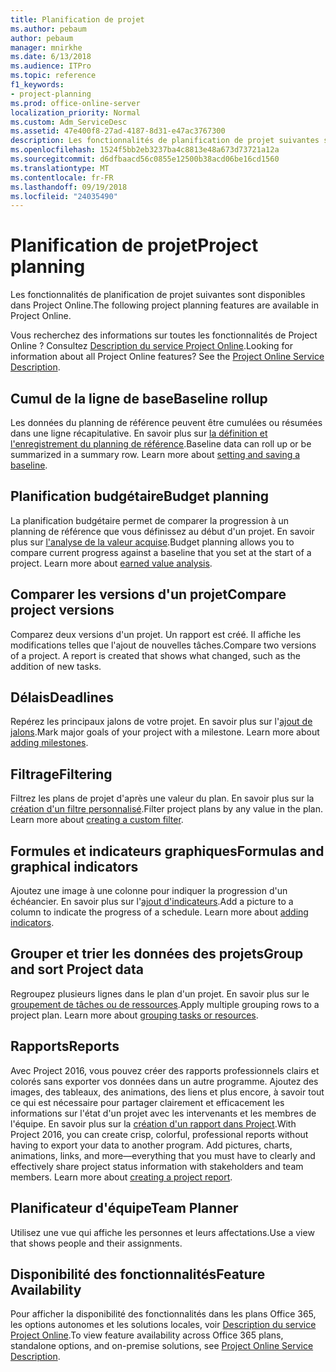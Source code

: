 ```yaml
---
title: Planification de projet
ms.author: pebaum
author: pebaum
manager: mnirkhe
ms.date: 6/13/2018
ms.audience: ITPro
ms.topic: reference
f1_keywords:
- project-planning
ms.prod: office-online-server
localization_priority: Normal
ms.custom: Adm_ServiceDesc
ms.assetid: 47e400f8-27ad-4187-8d31-e47ac3767300
description: Les fonctionnalités de planification de projet suivantes sont disponibles dans Project Online.
ms.openlocfilehash: 1524f5bb2eb3237ba4c8813e48a673d73721a12a
ms.sourcegitcommit: d6dfbaacd56c0855e12500b38acd06be16cd1560
ms.translationtype: MT
ms.contentlocale: fr-FR
ms.lasthandoff: 09/19/2018
ms.locfileid: "24035490"
---
```

# <a name="project-planning"></a><span data-ttu-id="7e8c2-103">Planification de projet</span><span class="sxs-lookup"><span data-stu-id="7e8c2-103">Project planning</span></span>

<span data-ttu-id="7e8c2-104">Les fonctionnalités de planification de projet suivantes sont disponibles dans Project Online.</span><span class="sxs-lookup"><span data-stu-id="7e8c2-104">The following project planning features are available in Project Online.</span></span>
  
<span data-ttu-id="7e8c2-p101">Vous recherchez des informations sur toutes les fonctionnalités de Project Online ? Consultez [Description du service Project Online](project-online-service-description.md).</span><span class="sxs-lookup"><span data-stu-id="7e8c2-p101">Looking for information about all Project Online features? See the [Project Online Service Description](project-online-service-description.md).</span></span>
  
## <a name="baseline-rollup"></a><span data-ttu-id="7e8c2-107">Cumul de la ligne de base</span><span class="sxs-lookup"><span data-stu-id="7e8c2-107">Baseline rollup</span></span>
<span data-ttu-id="7e8c2-108"><a name="bkmk_Baselinerollup"> </a></span><span class="sxs-lookup"><span data-stu-id="7e8c2-108"></span></span>

<span data-ttu-id="7e8c2-p102">Les données du planning de référence peuvent être cumulées ou résumées dans une ligne récapitulative. En savoir plus sur [la définition et l'enregistrement du planning de référence](https://go.microsoft.com/fwlink/p/?LinkId=271346).</span><span class="sxs-lookup"><span data-stu-id="7e8c2-p102">Baseline data can roll up or be summarized in a summary row. Learn more about [setting and saving a baseline](https://go.microsoft.com/fwlink/p/?LinkId=271346).</span></span>
  
## <a name="budget-planning"></a><span data-ttu-id="7e8c2-111">Planification budgétaire</span><span class="sxs-lookup"><span data-stu-id="7e8c2-111">Budget planning</span></span>
<span data-ttu-id="7e8c2-112"><a name="bkmk_Budgetplanning"> </a></span><span class="sxs-lookup"><span data-stu-id="7e8c2-112"></span></span>

<span data-ttu-id="7e8c2-p103">La planification budgétaire permet de comparer la progression à un planning de référence que vous définissez au début d'un projet. En savoir plus sur [l'analyse de la valeur acquise](https://go.microsoft.com/fwlink/p/?LinkId=271336).</span><span class="sxs-lookup"><span data-stu-id="7e8c2-p103">Budget planning allows you to compare current progress against a baseline that you set at the start of a project. Learn more about [earned value analysis](https://go.microsoft.com/fwlink/p/?LinkId=271336).</span></span>
  
## <a name="compare-project-versions"></a><span data-ttu-id="7e8c2-115">Comparer les versions d'un projet</span><span class="sxs-lookup"><span data-stu-id="7e8c2-115">Compare project versions</span></span>
<span data-ttu-id="7e8c2-116"><a name="bkmk_Compareprojectversions"> </a></span><span class="sxs-lookup"><span data-stu-id="7e8c2-116"></span></span>

<span data-ttu-id="7e8c2-p104">Comparez deux versions d'un projet. Un rapport est créé. Il affiche les modifications telles que l'ajout de nouvelles tâches.</span><span class="sxs-lookup"><span data-stu-id="7e8c2-p104">Compare two versions of a project. A report is created that shows what changed, such as the addition of new tasks.</span></span>
  
## <a name="deadlines"></a><span data-ttu-id="7e8c2-119">Délais</span><span class="sxs-lookup"><span data-stu-id="7e8c2-119">Deadlines</span></span>
<span data-ttu-id="7e8c2-120"><a name="bkmk_Deadlines"> </a></span><span class="sxs-lookup"><span data-stu-id="7e8c2-120"></span></span>

<span data-ttu-id="7e8c2-p105">Repérez les principaux jalons de votre projet. En savoir plus sur l'[ajout de jalons](https://go.microsoft.com/fwlink/p/?LinkId=271339).</span><span class="sxs-lookup"><span data-stu-id="7e8c2-p105">Mark major goals of your project with a milestone. Learn more about [adding milestones](https://go.microsoft.com/fwlink/p/?LinkId=271339).</span></span>
  
## <a name="filtering"></a><span data-ttu-id="7e8c2-123">Filtrage</span><span class="sxs-lookup"><span data-stu-id="7e8c2-123">Filtering</span></span>
<span data-ttu-id="7e8c2-124"><a name="bkmk_Filtering"> </a></span><span class="sxs-lookup"><span data-stu-id="7e8c2-124"></span></span>

<span data-ttu-id="7e8c2-p106">Filtrez les plans de projet d'après une valeur du plan. En savoir plus sur la [création d'un filtre personnalisé](https://go.microsoft.com/fwlink/p/?LinkId=271341).</span><span class="sxs-lookup"><span data-stu-id="7e8c2-p106">Filter project plans by any value in the plan. Learn more about [creating a custom filter](https://go.microsoft.com/fwlink/p/?LinkId=271341).</span></span>
  
## <a name="formulas-and-graphical-indicators"></a><span data-ttu-id="7e8c2-127">Formules et indicateurs graphiques</span><span class="sxs-lookup"><span data-stu-id="7e8c2-127">Formulas and graphical indicators</span></span>
<span data-ttu-id="7e8c2-128"><a name="bkmk_Formulasandgraphicalindicators"> </a></span><span class="sxs-lookup"><span data-stu-id="7e8c2-128"></span></span>

<span data-ttu-id="7e8c2-p107">Ajoutez une image à une colonne pour indiquer la progression d'un échéancier. En savoir plus sur l'[ajout d'indicateurs](https://go.microsoft.com/fwlink/p/?LinkId=271340).</span><span class="sxs-lookup"><span data-stu-id="7e8c2-p107">Add a picture to a column to indicate the progress of a schedule. Learn more about [adding indicators](https://go.microsoft.com/fwlink/p/?LinkId=271340).</span></span>
  
## <a name="group-and-sort-project-data"></a><span data-ttu-id="7e8c2-131">Grouper et trier les données des projets</span><span class="sxs-lookup"><span data-stu-id="7e8c2-131">Group and sort Project data</span></span>
<span data-ttu-id="7e8c2-132"><a name="bkmk_GroupandsortProjectdata"> </a></span><span class="sxs-lookup"><span data-stu-id="7e8c2-132"></span></span>

<span data-ttu-id="7e8c2-p108">Regroupez plusieurs lignes dans le plan d'un projet. En savoir plus sur le [groupement de tâches ou de ressources](https://go.microsoft.com/fwlink/p/?LinkId=271326).</span><span class="sxs-lookup"><span data-stu-id="7e8c2-p108">Apply multiple grouping rows to a project plan. Learn more about [grouping tasks or resources](https://go.microsoft.com/fwlink/p/?LinkId=271326).</span></span>
  
## <a name="reports"></a><span data-ttu-id="7e8c2-135">Rapports</span><span class="sxs-lookup"><span data-stu-id="7e8c2-135">Reports</span></span>
<span data-ttu-id="7e8c2-136"><a name="bkmk_Reports"> </a></span><span class="sxs-lookup"><span data-stu-id="7e8c2-136"></span></span>

<span data-ttu-id="7e8c2-p109">Avec Project 2016, vous pouvez créer des rapports professionnels clairs et colorés sans exporter vos données dans un autre programme. Ajoutez des images, des tableaux, des animations, des liens et plus encore, à savoir tout ce qui est nécessaire pour partager clairement et efficacement les informations sur l'état d'un projet avec les intervenants et les membres de l'équipe. En savoir plus sur la [création d'un rapport dans Project](https://go.microsoft.com/fwlink/p/?LinkId=271349).</span><span class="sxs-lookup"><span data-stu-id="7e8c2-p109">With Project 2016, you can create crisp, colorful, professional reports without having to export your data to another program. Add pictures, charts, animations, links, and more—everything that you must have to clearly and effectively share project status information with stakeholders and team members. Learn more about [creating a project report](https://go.microsoft.com/fwlink/p/?LinkId=271349).</span></span>
  
## <a name="team-planner"></a><span data-ttu-id="7e8c2-140">Planificateur d'équipe</span><span class="sxs-lookup"><span data-stu-id="7e8c2-140">Team Planner</span></span>
<span data-ttu-id="7e8c2-141"><a name="bkmk_TeamPlanner"> </a></span><span class="sxs-lookup"><span data-stu-id="7e8c2-141"></span></span>

<span data-ttu-id="7e8c2-142">Utilisez une vue qui affiche les personnes et leurs affectations.</span><span class="sxs-lookup"><span data-stu-id="7e8c2-142">Use a view that shows people and their assignments.</span></span> 
  
## <a name="feature-availability"></a><span data-ttu-id="7e8c2-143">Disponibilité des fonctionnalités</span><span class="sxs-lookup"><span data-stu-id="7e8c2-143">Feature Availability</span></span>
<span data-ttu-id="7e8c2-144"><a name="bkmk_TeamPlanner"> </a></span><span class="sxs-lookup"><span data-stu-id="7e8c2-144"></span></span>

<span data-ttu-id="7e8c2-145">Pour afficher la disponibilité des fonctionnalités dans les plans Office 365, les options autonomes et les solutions locales, voir [Description du service Project Online](project-online-service-description.md).</span><span class="sxs-lookup"><span data-stu-id="7e8c2-145">To view feature availability across Office 365 plans, standalone options, and on-premise solutions, see [Project Online Service Description](project-online-service-description.md).</span></span>
  

